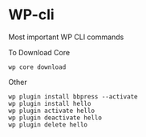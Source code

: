 # WP-cli
Most important WP CLI commands


To Download Core
```
wp core download
```
Other
```
wp plugin install bbpress --activate
wp plugin install hello
wp plugin activate hello
wp plugin deactivate hello
wp plugin delete hello
```
